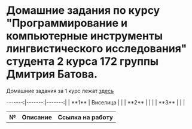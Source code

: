 # Домашние задания по курсу "Программирование и компьютерные инструменты лингвистического исследования" студента 2 курса 172 группы Дмитрия Батова.
Домашние задания за 1 курс лежат [здесь](https://github.com/dsbatov/PythonHSE)  
<table>
  <tr><th> №</th> <th> Описание </th><th> Ссылка на работу</th> </tr>
-------:|-------:|-------:| 
| **1** | Виселица |        |
| **2** |          |        |
| **3** |          |        | 
</table>
